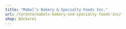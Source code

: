 ```yaml
---
title: "Mabel’s Bakery & Specialty Foods Inc."
url: /toronto/mabels-bakery-und-specialty-foods-inc/
shop: Bäckerei
---
```

